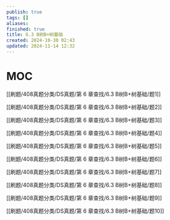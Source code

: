 ```yaml
---
publish: true
tags: []
aliases: 
finished: true
title: 6.3 B树B+树基础
created: 2024-10-30 02:43
updated: 2024-11-14 12:32
---
```

# MOC

[[刷题/408真题分类/DS真题/第 6 章查找/6.3 B树B+树基础/题1]]

[[刷题/408真题分类/DS真题/第 6 章查找/6.3 B树B+树基础/题2]]

[[刷题/408真题分类/DS真题/第 6 章查找/6.3 B树B+树基础/题3]]

[[刷题/408真题分类/DS真题/第 6 章查找/6.3 B树B+树基础/题4]]

[[刷题/408真题分类/DS真题/第 6 章查找/6.3 B树B+树基础/题5]]

[[刷题/408真题分类/DS真题/第 6 章查找/6.3 B树B+树基础/题6]]

[[刷题/408真题分类/DS真题/第 6 章查找/6.3 B树B+树基础/题7]]

[[刷题/408真题分类/DS真题/第 6 章查找/6.3 B树B+树基础/题8]]

[[刷题/408真题分类/DS真题/第 6 章查找/6.3 B树B+树基础/题9]]

[[刷题/408真题分类/DS真题/第 6 章查找/6.3 B树B+树基础/题10]]
